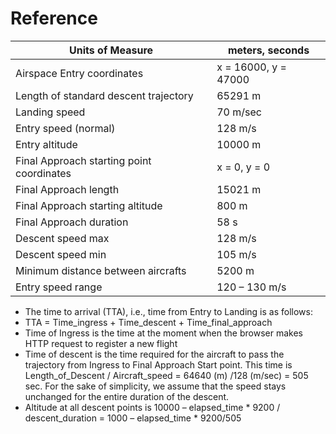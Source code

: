 # Reference

Units of Measure  | meters, seconds
------------- | -------------
Airspace Entry coordinates | x = 16000, y = 47000
Length of standard descent trajectory | 65291 m
Landing speed | 70 m/sec
Entry speed (normal) | 128 m/s
Entry altitude | 10000 m
Final Approach starting point coordinates | x = 0, y = 0
Final Approach length | 15021 m
Final Approach starting altitude | 800 m
Final Approach duration | 58 s
Descent speed max | 128 m/s
Descent speed min | 105 m/s
Minimum distance between aircrafts | 5200 m
Entry speed range | 120 – 130 m/s

* The time to arrival (TTA), i.e., time from Entry to Landing is as follows:
 * TTA = Time_ingress + Time_descent + Time_final_approach
 * Time of Ingress is the time at the moment when the browser makes HTTP request to register a new flight
 * Time of descent is the time required for the aircraft to pass the trajectory from Ingress to Final Approach Start point. This time is
Length_of_Descent / Aircraft_speed = 64640 (m) /128 (m/sec) = 505 sec. For the sake of simplicity, we assume that the speed stays unchanged for the entire duration of the descent.
* Altitude at all descent points is 10000 – elapsed_time * 9200 / descent_duration = 1000 – elapsed_time * 9200/505
